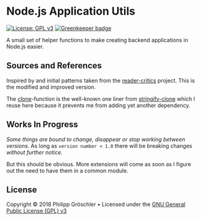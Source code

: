 # Node.js Application Utils

[![License: GPL v3](https://img.shields.io/badge/License-GPL%20v3-blue.svg)](http://www.gnu.org/licenses/gpl-3.0) [![Greenkeeper badge](https://badges.greenkeeper.io/phgroe/node-apputils.svg)](https://greenkeeper.io/)

A small set of helper functions to make creating backend applications in Node.js easier.

## Sources and References

Inspired by and initial patterns taken from the [reader-critics](https://raw.githubusercontent.com/dbmedialab/reader-critics)
project. This is the modified and improved version.

The [clone](blob/master/src/stringify-clone.ts)-function is the well-known one liner from
[stringify-clone](https://github.com/ahmadnassri/stringify-clone) which I reuse here because
it prevents me from adding yet another dependency.

## Works In Progress

_Some things are bound to change, disappear or stop working between versions._ As long as
`version number < 1.0` there will be breaking changes _without further notice._

But this should be obvious. More extensions will come as soon as I figure out the need
to have them in a common module.

## License

Copyright © 2018 Philipp Gröschler
&bull;
Licensed under the [GNU General Public License (GPL) v3](LICENSE.txt)
